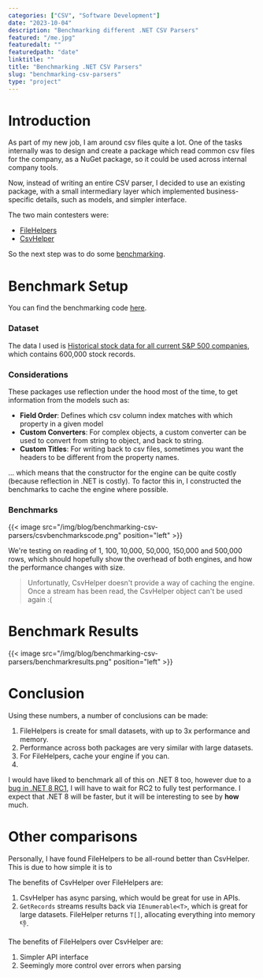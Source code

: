 ```yaml
---
categories: ["CSV", "Software Development"]
date: "2023-10-04"
description: "Benchmarking different .NET CSV Parsers"
featured: "/me.jpg"
featuredalt: ""
featuredpath: "date"
linktitle: ""
title: "Benchmarking .NET CSV Parsers"
slug: "benchmarking-csv-parsers"
type: "project"
---
```


# Introduction

As part of my new job, I am around csv files quite a lot. One of the tasks internally was to design and create a package which read common csv files for the company, as a NuGet package, so it could be used across internal company tools.

Now, instead of writing an entire CSV parser, I decided to use an existing package, with a small intermediary layer which implemented business-specific details, such as models, and simpler interface.

The two main contesters were:
- [FileHelpers](https://github.com/MarcosMeli/FileHelpers)
- [CsvHelper](https://github.com/JoshClose/CsvHelper)

So the next step was to do some [benchmarking](https://github.com/dotnet/BenchmarkDotNet).

# Benchmark Setup

You can find the benchmarking code [here](https://github.com/pippinmole/CsvBenchmarks.NET).

### Dataset

The data I used is [Historical stock data for all current S&P 500 companies](https://www.kaggle.com/datasets/camnugent/sandp500), which contains 600,000 stock records.

### Considerations

These packages use reflection under the hood most of the time, to get information from the models such as:
- **Field Order**: Defines which csv column index matches with which property in a given model
- **Custom Converters**: For complex objects, a custom converter can be used to convert from string to object, and back to string.
- **Custom Titles**: For writing back to csv files, sometimes you want the headers to be different from the property names.

... which means that the constructor for the engine can be quite costly (because reflection in .NET is costly). To factor this in, I constructed the benchmarks to cache the engine where possible.

### Benchmarks

{{< image src="/img/blog/benchmarking-csv-parsers/csvbenchmarkscode.png" position="left" >}}

We're testing on reading of 1, 100, 10,000, 50,000, 150,000 and 500,000 rows, which should hopefully show the overhead of both engines, and how the performance changes with size.

> Unfortunatly, CsvHelper doesn't provide a way of caching the engine. Once a stream has been read, the CsvHelper object can't be used again :(

# Benchmark Results

{{< image src="/img/blog/benchmarking-csv-parsers/benchmarkresults.png" position="left" >}}

# Conclusion

Using these numbers, a number of conclusions can be made:

1. FileHelpers is create for small datasets, with up to 3x performance and memory.
2. Performance across both packages are very similar with large datasets.
3. For FileHelpers, cache your engine if you can.
4. 

I would have liked to benchmark all of this on .NET 8 too, however due to a [bug in .NET 8 RC1](https://github.com/dotnet/BenchmarkDotNet/issues/2439), I will have to wait for RC2 to fully test performance. I expect that .NET 8 will be faster, but it will be interesting to see by **how** much.

# Other comparisons

Personally, I have found FileHelpers to be all-round better than CsvHelper. This is due to how simple it is to 

The benefits of CsvHelper over FileHelpers are:
1. CsvHelper has async parsing, which would be great for use in APIs.
2. ``GetRecords`` streams results back via ``IEnumerable<T>``, which is great for large datasets. FileHelper returns ``T[]``, allocating everything into memory 👎.

The benefits of FileHelpers over CsvHelper are:
1. Simpler API interface
2. Seemingly more control over errors when parsing